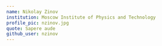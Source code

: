 ```yaml
---
name: Nikolay Zinov
institution: Moscow Institute of Physics and Technology
profile_pic: nzinov.jpg
quote: Sapere aude
github_user: nzinov
---
```

